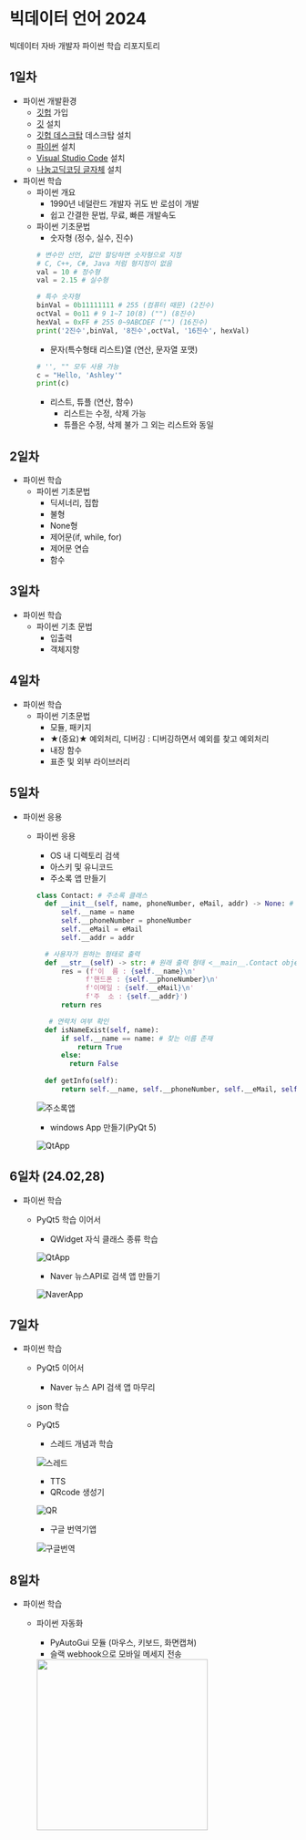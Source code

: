 # 빅데이터 언어 2024
빅데이터 자바 개발자 파이썬 학습 리포지토리

## 1일차 
- 파이썬 개발환경
  - [깃헙](https://github.com/) 가입
  - [깃](https://git-scm.com/downloads) 설치
  - [깃헙 데스크탑](https://desktop.github.com/) 데스크탑 설치
  - [파이썬](https://www.python.org/) 설치
  - [Visual Studio Code](https://code.visualstudio.com/) 설치
  - [나눔고딕코딩 글자체](https://github.com/naver/nanumfont) 설치
- 파이썬 학습
  - 파이썬 개요
    - 1990년 네덜란드 개발자 귀도 반 로섬이 개발
    - 쉽고 간결한 문법, 무료, 빠른 개발속도
  - 파이썬 기초문법
    - 숫자형 (정수, 실수, 진수)
    ```python
    # 변수만 선언, 값만 할당하면 숫자형으로 지정
    # C, C++, C#, Java 처럼 형지정이 없음
    val = 10 # 정수형
    val = 2.15 # 실수형

    # 특수 숫자형
    binVal = 0b11111111 # 255 (컴퓨터 때문) (2진수)
    octVal = 0o11 # 9 1~7 10(8) ("") (8진수)
    hexVal = 0xFF # 255 0~9ABCDEF ("") (16진수)
    print('2진수',binVal, '8진수',octVal, '16진수', hexVal) 
    ```
    - 문자(특수형태 리스트)열 (연산, 문자열 포맷)
    ```python
    # '', "" 모두 사용 가능
    c = "Hello, 'Ashley'"
    print(c)
    ```
    - 리스트, 튜플 (연산, 함수)
      - 리스트는 수정, 삭제 가능
      - 튜플은 수정, 삭제 불가 그 외는 리스트와 동일

## 2일차
- 파이썬 학습
  - 파이썬 기초문법
    - 딕셔너리, 집합
    - 불형
    - None형
    - 제어문(if, while, for)
    - 제어문 연습
    - 함수

## 3일차
- 파이썬 학습
  - 파이썬 기초 문법
    - 입출력
    - 객체지향

## 4일차
- 파이썬 학습
  - 파이썬 기초문법
    - 모듈, 패키지
    - ★(중요)★ 예외처리, 디버깅 : 디버깅하면서 예외를 찾고 예외처리
    - 내장 함수
    - 표준 및 외부 라이브러리

## 5일차
- 파이썬 응용 
  - 파이썬 응용
    - OS 내 디렉토리 검색
    - 아스키 및 유니코드
    - 주소록 앱 만들기
    
    ```python
    class Contact: # 주소록 클래스
      def __init__(self, name, phoneNumber, eMail, addr) -> None: # 생성자
          self.__name = name
          self.__phoneNumber = phoneNumber
          self.__eMail = eMail 
          self.__addr = addr

      # 사용자가 원하는 형태로 출력
      def __str__(self) -> str: # 원래 출력 형태 <__main__.Contact object at 0x00000254ED7A2120>
          res = (f'이  름 : {self.__name}\n' 
                f'핸드폰 : {self.__phoneNumber}\n'
                f'이메일 : {self.__eMail}\n'
                f'주  소 : {self.__addr}')
          return res

       # 연락처 여부 확인
      def isNameExist(self, name):
          if self.__name == name: # 찾는 이름 존재
              return True
          else:
            return False
          
      def getInfo(self):
          return self.__name, self.__phoneNumber, self.__eMail, self.__addr
    ```

    ![주소록앱](https://raw.githubusercontent.com/Hsegunn/java-bigdata-2024/main/images/bigdata01.gif)

    - windows App 만들기(PyQt 5)

    ![QtApp](https://raw.githubusercontent.com/Hsegunn/java-bigdata-2024/main/images/bigdata02.png)
    
## 6일차 (24.02,28)
  - 파이썬 학습
    - PyQt5 학습 이어서
      - QWidget 자식 클래스 종류 학습
      
      ![QtApp](https://raw.githubusercontent.com/Hsegunn/java-bigdata-2024/main/images/bigdata03.png)

      -  Naver 뉴스API로 검색 앱 만들기 

      ![NaverApp](https://raw.githubusercontent.com/Hsegunn/java-bigdata-2024/main/images/bigdata04.png)

## 7일차
  - 파이썬 학습
    - PyQt5 이어서
      - Naver 뉴스 API 검색 앱 마무리
    - json 학습
    - PyQt5
      - 스레드 개념과 학습

      ![스레드](https://raw.githubusercontent.com/Hsegunn/java-bigdata-2024/main/images/bigdata05.png)

      - TTS
      - QRcode 생성기

      ![QR](https://raw.githubusercontent.com/Hsegunn/java-bigdata-2024/main/images/bigdata06.png)

      - 구글 번역기앱

      ![구글번역](https://raw.githubusercontent.com/Hsegunn/java-bigdata-2024/main/images/bigdata07.png)

## 8일차
- 파이썬 학습
  - 파이썬 자동화
    - PyAutoGui 모듈 (마우스, 키보드, 화면캡쳐)
    - 슬랙 webhook으로 모바일 메세지 전송
      
    <!-- ![슬랙](https://raw.githubusercontent.com/Hsegunn/java-bigdata-2024/main/images/bigdata08.png) -->
    <img src = "https://raw.githubusercontent.com/Hsegunn/java-bigdata-2024/main/images/bigdata08.png" width="300">





